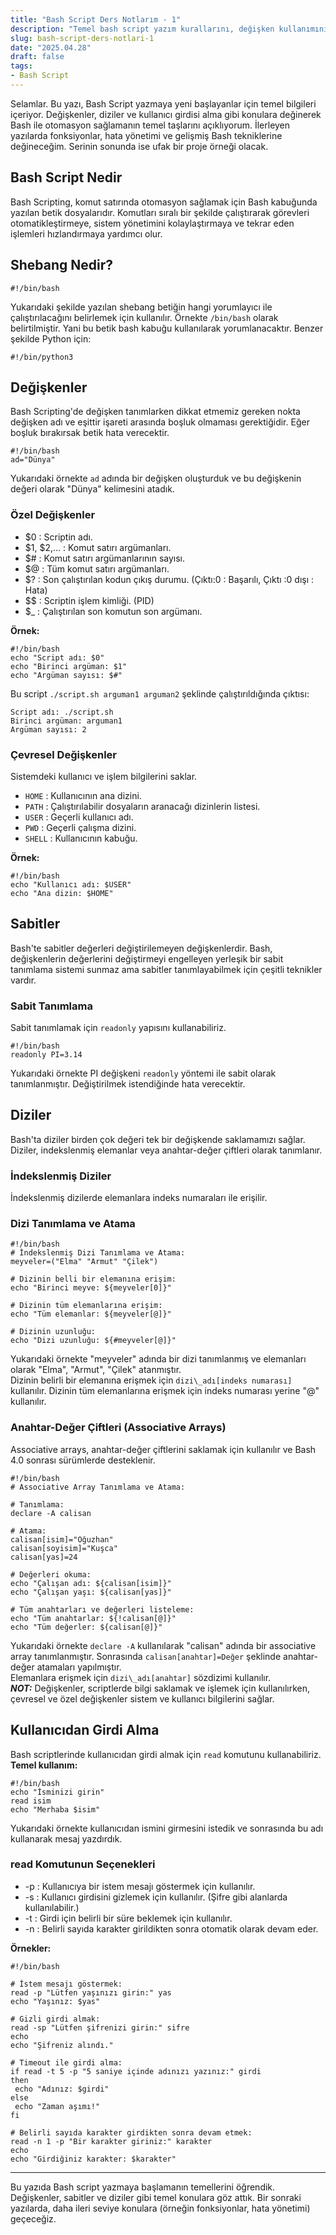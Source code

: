 ```yaml
--- 
title: "Bash Script Ders Notlarım - 1"   
description: "Temel bash script yazım kurallarını, değişken kullanımını ve kullanıcı girdisi almayı anlatan kapsamlı bir başlangıç rehberi."
slug: bash-script-ders-notlari-1
date: "2025.04.28"   
draft: false   
tags:   
- Bash Script   
---
```


Selamlar. Bu yazı, Bash Script yazmaya yeni başlayanlar için temel bilgileri içeriyor. Değişkenler, diziler ve kullanıcı girdisi alma gibi konulara değinerek Bash ile otomasyon sağlamanın temel taşlarını açıklıyorum. İlerleyen yazılarda fonksiyonlar, hata yönetimi ve gelişmiş Bash tekniklerine değineceğim. Serinin sonunda ise ufak bir proje örneği olacak.

## Bash Script Nedir
Bash Scripting, komut satırında otomasyon sağlamak için Bash kabuğunda yazılan betik dosyalarıdır. Komutları sıralı bir şekilde çalıştırarak görevleri otomatikleştirmeye, sistem yönetimini kolaylaştırmaya ve tekrar eden işlemleri hızlandırmaya yardımcı olur.   
## Shebang Nedir?   
```
#!/bin/bash

```
Yukarıdaki şekilde yazılan shebang betiğin hangi yorumlayıcı ile çalıştırılacağını belirlemek için kullanılır. Örnekte `/bin/bash` olarak belirtilmiştir. Yani bu betik bash kabuğu kullanılarak yorumlanacaktır. Benzer şekilde Python için:   
```
#!/bin/python3

```
## Değişkenler   
Bash Scripting'de değişken tanımlarken dikkat etmemiz gereken nokta değişken adı ve eşittir işareti arasında boşluk olmaması gerektiğidir. Eğer boşluk bırakırsak betik hata verecektir.   
```
#!/bin/bash
ad="Dünya"

```
Yukarıdaki örnekte `ad` adında bir değişken oluşturduk ve bu değişkenin değeri olarak "Dünya" kelimesini atadık.   
### Özel Değişkenler   
- $0 : Scriptin adı.   
- $1, $2,... : Komut satırı argümanları.   
- $# : Komut satırı argümanlarının sayısı.   
- $@ : Tüm komut satırı argümanları.   
- $? : Son çalıştırılan kodun çıkış durumu. (Çıktı:0 : Başarılı, Çıktı :0 dışı : Hata)   
- $$ : Scriptin işlem kimliği. (PID)   
- $\_ : Çalıştırılan son komutun son argümanı.   
   
**Örnek:**   
```
#!/bin/bash
echo "Script adı: $0"
echo "Birinci argüman: $1"
echo "Argüman sayısı: $#"

```
Bu script `./script.sh arguman1 arguman2` şeklinde çalıştırıldığında çıktısı:   
```
Script adı: ./script.sh
Birinci argüman: arguman1
Argüman sayısı: 2

```
### Çevresel Değişkenler   
Sistemdeki kullanıcı ve işlem bilgilerini saklar.   
- `HOME` : Kullanıcının ana dizini.   
- `PATH` : Çalıştırılabilir dosyaların aranacağı dizinlerin listesi.   
- `USER` : Geçerli kullanıcı adı.   
- `PWD` : Geçerli çalışma dizini.   
- `SHELL` : Kullanıcının kabuğu.   
   
**Örnek:**   
```
#!/bin/bash
echo "Kullanıcı adı: $USER"
echo "Ana dizin: $HOME"

```
## Sabitler   
Bash'te sabitler değerleri değiştirilemeyen değişkenlerdir.
Bash, değişkenlerin değerlerini değiştirmeyi engelleyen yerleşik bir sabit tanımlama sistemi sunmaz ama sabitler tanımlayabilmek için çeşitli teknikler vardır.   
### Sabit Tanımlama   
Sabit tanımlamak için `readonly` yapısını kullanabiliriz.   
```
#!/bin/bash
readonly PI=3.14

```
Yukarıdaki örnekte PI değişkeni `readonly` yöntemi ile sabit olarak tanımlanmıştır. Değiştirilmek istendiğinde hata verecektir.   
## Diziler   
Bash'ta diziler birden çok değeri tek bir değişkende saklamamızı sağlar.
Diziler, indekslenmiş elemanlar veya anahtar-değer çiftleri olarak tanımlanır.   
### İndekslenmiş Diziler   
İndekslenmiş dizilerde elemanlara indeks numaraları ile erişilir.   
### Dizi Tanımlama ve Atama   
```
#!/bin/bash
# İndekslenmiş Dizi Tanımlama ve Atama:
meyveler=("Elma" "Armut" "Çilek")

# Dizinin belli bir elemanına erişim:
echo "Birinci meyve: ${meyveler[0]}"

# Dizinin tüm elemanlarına erişim:
echo "Tüm elemanlar: ${meyveler[@]}"

# Dizinin uzunluğu:
echo "Dizi uzunluğu: ${#meyveler[@]}"

```
Yukarıdaki örnekte "meyveler" adında bir dizi tanımlanmış ve elemanları olarak "Elma", "Armut", "Çilek" atanmıştır.   
Dizinin belirli bir elemanına erişmek için `dizi\_adı[indeks numarası]` kullanılır. Dizinin tüm elemanlarına erişmek için indeks numarası yerine "@" kullanılır.   
### Anahtar-Değer Çiftleri (Associative Arrays)   
Associative arrays, anahtar-değer çiftlerini saklamak için kullanılır ve Bash 4.0 sonrası sürümlerde desteklenir.   
```
#!/bin/bash
# Associative Array Tanımlama ve Atama:

# Tanımlama:
declare -A calisan

# Atama:
calisan[isim]="Oğuzhan"
calisan[soyisim]="Kuşca"
calisan[yas]=24

# Değerleri okuma:
echo "Çalışan adı: ${calisan[isim]}"
echo "Çalışan yaşı: ${calisan[yas]}"

# Tüm anahtarları ve değerleri listeleme:
echo "Tüm anahtarlar: ${!calisan[@]}"
echo "Tüm değerler: ${calisan[@]}"

```
Yukarıdaki örnekte `declare -A` kullanılarak "calisan" adında bir associative array tanımlanmıştır. Sonrasında `calisan[anahtar]=Değer` şeklinde anahtar-değer atamaları yapılmıştır.   
Elemanlara erişmek için `dizi\_adı[anahtar]` sözdizimi kullanılır.   
***NOT:*** Değişkenler, scriptlerde bilgi saklamak ve işlemek için kullanılırken, çevresel ve özel değişkenler sistem ve kullanıcı bilgilerini sağlar.   
## Kullanıcıdan Girdi Alma   
Bash scriptlerinde kullanıcıdan girdi almak için `read` komutunu kullanabiliriz.   
**Temel kullanım:**   
```
#!/bin/bash
echo "İsminizi girin"
read isim
echo "Merhaba $isim"

```
Yukarıdaki örnekte kullanıcıdan ismini girmesini istedik ve sonrasında bu adı kullanarak mesaj yazdırdık.   
### read Komutunun Seçenekleri   
- -p : Kullanıcıya bir istem mesajı göstermek için kullanılır.   
- -s : Kullanıcı girdisini gizlemek için kullanılır. (Şifre gibi alanlarda kullanılabilir.)   
- -t : Girdi için belirli bir süre beklemek için kullanılır.   
- -n : Belirli sayıda karakter girildikten sonra otomatik olarak devam eder.   
   
**Örnekler:**   
```
#!/bin/bash

# İstem mesajı göstermek:
read -p "Lütfen yaşınızı girin:" yas
echo "Yaşınız: $yas"

# Gizli girdi almak:
read -sp "Lütfen şifrenizi girin:" sifre
echo
echo "Şifreniz alındı."

# Timeout ile girdi alma:
if read -t 5 -p "5 saniye içinde adınızı yazınız:" girdi
then
 echo "Adınız: $girdi"
else
 echo "Zaman aşımı!"
fi

# Belirli sayıda karakter girdikten sonra devam etmek:
read -n 1 -p "Bir karakter giriniz:" karakter
echo
echo "Girdiğiniz karakter: $karakter"

```
---
Bu yazıda Bash script yazmaya başlamanın temellerini öğrendik. Değişkenler, sabitler ve diziler gibi temel konulara göz attık. Bir sonraki yazılarda, daha ileri seviye konulara (örneğin fonksiyonlar, hata yönetimi) geçeceğiz.
